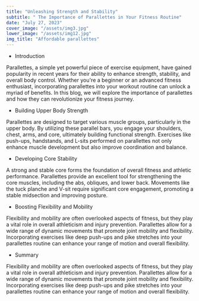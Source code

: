 ```yaml
---
title: "Unleashing Strength and Stability"
subtitle: " The Importance of Parallettes in Your Fitness Routine"
date: "July 27, 2023"
cover_image: "/assets/img3.jpg"
lower_image: "/assets/img12.jpg"
img_title: "Affordable parallettes"
---
```


* Introduction

Parallettes, a simple yet powerful piece of exercise equipment, have gained popularity in recent years for their ability to enhance strength, stability, and overall body control. Whether you're a beginner or an advanced fitness enthusiast, incorporating parallettes into your workout routine can unlock a myriad of benefits. In this blog, we will explore the importance of parallettes and how they can revolutionize your fitness journey.

* Building Upper Body Strength

Parallettes are designed to target various muscle groups, particularly in the upper body. By utilizing these parallel bars, you engage your shoulders, chest, arms, and core, ultimately building functional strength. Exercises like push-ups, handstands, and L-sits performed on parallettes not only enhance muscle development but also improve coordination and balance.

* Developing Core Stability

A strong and stable core forms the foundation of overall fitness and athletic performance. Parallettes provide an excellent tool for strengthening the core muscles, including the abs, obliques, and lower back. Movements like the tuck planche and V-sit require significant core engagement, promoting a stable midsection and improving posture.

* Boosting Flexibility and Mobility

Flexibility and mobility are often overlooked aspects of fitness, but they play a vital role in overall athleticism and injury prevention. Parallettes allow for a wide range of dynamic movements that promote joint mobility and flexibility. Incorporating exercises like deep push-ups and pike stretches into your parallettes routine can enhance your range of motion and overall flexibility.

* Summary

Flexibility and mobility are often overlooked aspects of fitness, but they play a vital role in overall athleticism and injury prevention. Parallettes allow for a wide range of dynamic movements that promote joint mobility and flexibility. Incorporating exercises like deep push-ups and pike stretches into your parallettes routine can enhance your range of motion and overall flexibility.
